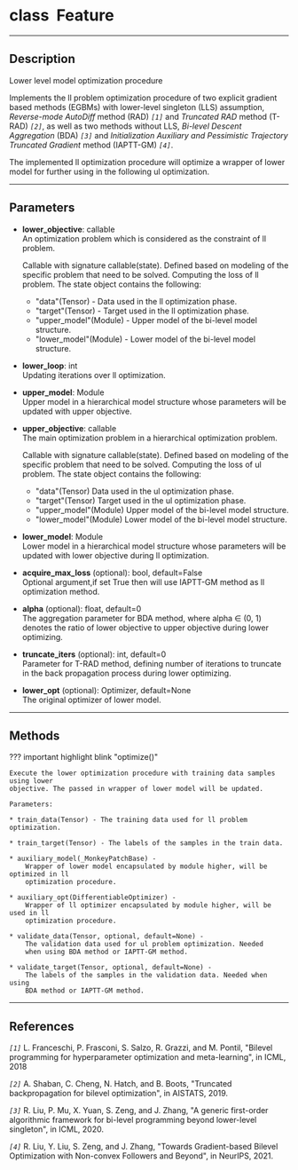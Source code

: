 # __class&nbsp;&nbsp;Feature__
***
## Description
Lower level model optimization procedure

Implements the ll problem optimization procedure of two explicit gradient based
methods (EGBMs) with lower-level singleton (LLS) assumption, _Reverse-mode AutoDiff_
method (RAD) _`[1]`_ and _Truncated RAD_ method (T-RAD) _`[2]`_, as well as two methods
without LLS, _Bi-level Descent Aggregation_ (BDA) _`[3]`_ and _Initialization Auxiliary
and Pessimistic Trajectory Truncated Gradient_ method (IAPTT-GM) _`[4]`_.

The implemented ll optimization procedure will optimize a wrapper of lower model 
for further using in the following ul optimization. 
***
## Parameters
* __lower_objective__: callable  
  An optimization problem which is considered as the constraint of ll problem.

    Callable with signature callable(state). Defined based on modeling of
    the specific problem that need to be solved. Computing the loss of ll
    problem. The state object contains the following:

    - "data"(Tensor) - 
        Data used in the ll optimization phase.
    - "target"(Tensor) - 
        Target used in the ll optimization phase.
    - "upper_model"(Module) - 
        Upper model of the bi-level model structure.
    - "lower_model"(Module) - 
        Lower model of the bi-level model structure.

* __lower_loop__: int  
  Updating iterations over ll optimization.

* __upper_model__: Module  
    Upper model in a hierarchical model structure whose parameters will be
    updated with upper objective.

* __upper_objective__: callable  
    The main optimization problem in a hierarchical optimization problem.

    Callable with signature callable(state). Defined based on modeling of
    the specific problem that need to be solved. Computing the loss of ul
    problem. The state object contains the following:

    - "data"(Tensor)
        Data used in the ul optimization phase.
    - "target"(Tensor)
        Target used in the ul optimization phase.
    - "upper_model"(Module)
        Upper model of the bi-level model structure.
    - "lower_model"(Module)
        Lower model of the bi-level model structure.

* __lower_model__: Module  
    Lower model in a hierarchical model structure whose parameters will be
    updated with lower objective during ll optimization.

* __acquire_max_loss__ (optional): bool, default=False  
    Optional argument,if set True then will use IAPTT-GM method as ll
    optimization method.

* __alpha__ (optional): float, default=0  
  The aggregation parameter for BDA method, where alpha ∈ (0, 1) denotes
  the ratio of lower objective to upper objective during lower optimizing.

* __truncate_iters__ (optional): int, default=0  
    Parameter for T-RAD method, defining number of iterations to truncate
    in the back propagation process during lower optimizing.

* __lower_opt__ (optional): Optimizer, default=None  
    The original optimizer of lower model.
  
***
## Methods
??? important highlight blink "optimize()"
    
    Execute the lower optimization procedure with training data samples using lower 
    objective. The passed in wrapper of lower model will be updated.
    
    Parameters:  
    
    * train_data(Tensor) - The training data used for ll problem optimization.  
    
    * train_target(Tensor) - The labels of the samples in the train data.
    
    * auxiliary_model(_MonkeyPatchBase) - 
        Wrapper of lower model encapsulated by module higher, will be optimized in ll
        optimization procedure.  
    
    * auxiliary_opt(DifferentiableOptimizer) - 
        Wrapper of ll optimizer encapsulated by module higher, will be used in ll
        optimization procedure.
    
    * validate_data(Tensor, optional, default=None) - 
        The validation data used for ul problem optimization. Needed 
        when using BDA method or IAPTT-GM method. 
    
    * validate_target(Tensor, optional, default=None) - 
        The labels of the samples in the validation data. Needed when using
        BDA method or IAPTT-GM method.
***
## References
_`[1]`_ L. Franceschi, P. Frasconi, S. Salzo, R. Grazzi, and M. Pontil, "Bilevel
     programming for hyperparameter optimization and meta-learning", in ICML, 2018

_`[2]`_ A. Shaban, C. Cheng, N. Hatch, and B. Boots, "Truncated backpropagation
 for bilevel optimization", in AISTATS, 2019.

_`[3]`_ R. Liu, P. Mu, X. Yuan, S. Zeng, and J. Zhang, "A generic first-order algorithmic
 framework for bi-level programming beyond lower-level singleton", in ICML, 2020.

_`[4]`_ R. Liu, Y. Liu, S. Zeng, and J. Zhang, "Towards Gradient-based Bilevel
 Optimization with Non-convex Followers and Beyond", in NeurIPS, 2021.


        
